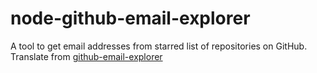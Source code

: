 # node-github-email-explorer

A tool to get email addresses from starred list of repositories on GitHub. 
Translate from [github-email-explorer](https://github.com/yuecen/github-email-explorer)
